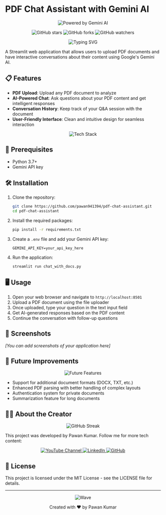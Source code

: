 # PDF Chat Assistant with Gemini AI

<p align="center">
  <img src="https://img.shields.io/badge/Powered%20By-Gemini%20AI-blue?style=for-the-badge&logo=google&logoColor=white" alt="Powered by Gemini AI"/>
</p>

<div align="center">
  
  ![GitHub stars](https://img.shields.io/github/stars/pawan941394/pdf-chat-assistant?style=social)
  ![GitHub forks](https://img.shields.io/github/forks/pawan941394/pdf-chat-assistant?style=social)
  ![GitHub watchers](https://img.shields.io/github/watchers/pawan941394/pdf-chat-assistant?style=social)
  
</div>

<p align="center">
  <img src="https://readme-typing-svg.herokuapp.com?font=Fira+Code&pause=1000&color=0969DA&center=true&vCenter=true&width=435&lines=Chat+with+your+PDF+documents;Powered+by+Gemini+AI;Created+by+Pawan+Kumar" alt="Typing SVG" />
</p>

A Streamlit web application that allows users to upload PDF documents and have interactive conversations about their content using Google's Gemini AI.

## 📋 Features

- **PDF Upload**: Upload any PDF document to analyze
- **AI-Powered Chat**: Ask questions about your PDF content and get intelligent responses
- **Conversation History**: Keep track of your Q&A session with the document
- **User-Friendly Interface**: Clean and intuitive design for seamless interaction

<p align="center">
  <img src="https://github-readme-tech-stack.vercel.app/api/cards?title=Technology+Stack&lineCount=1&theme=github&line1=streamlit,Streamlit,FF4B4B;google,Gemini+AI,4285F4;python,Python,3776AB" alt="Tech Stack" />
</p>

## 📝 Prerequisites

- Python 3.7+
- Gemini API key

## 🛠️ Installation

1. Clone the repository:
   ```bash
   git clone https://github.com/pawan941394/pdf-chat-assistant.git
   cd pdf-chat-assistant
   ```

2. Install the required packages:
   ```bash
   pip install -r requirements.txt
   ```

3. Create a `.env` file and add your Gemini API key:
   ```
   GEMINI_API_KEY=your_api_key_here
   ```

4. Run the application:
   ```bash
   streamlit run chat_with_docs.py
   ```

## 🖥️ Usage

1. Open your web browser and navigate to `http://localhost:8501`
2. Upload a PDF document using the file uploader
3. Once uploaded, type your question in the text input field
4. Get AI-generated responses based on the PDF content
5. Continue the conversation with follow-up questions

## 📸 Screenshots

*[You can add screenshots of your application here]*

## 🔮 Future Improvements

<p align="center">
  <img src="https://readme-typing-svg.herokuapp.com?font=Fira+Code&pause=1000&color=27A641&center=true&vCenter=true&width=435&lines=More+document+formats;Enhanced+PDF+parsing;Authentication+system;Document+summarization" alt="Future Features" />
</p>

- Support for additional document formats (DOCX, TXT, etc.)
- Enhanced PDF parsing with better handling of complex layouts
- Authentication system for private documents
- Summarization feature for long documents

## 👨‍💻 About the Creator

<p align="center">
  <img src="https://github-readme-streak-stats.herokuapp.com/?user=pawan941394&theme=dark&hide_border=true" alt="GitHub Streak" />
</p>

This project was developed by Pawan Kumar. Follow me for more tech content:

<p align="center">
  <a href="https://www.youtube.com/channel/UClgbj0iYh5mqY_81CMCw25Q">
    <img src="https://img.shields.io/badge/YouTube-Subscribe-FF0000?style=for-the-badge&logo=youtube" alt="YouTube Channel">
  </a>
  <a href="https://www.linkedin.com/in/pawan941394/">
    <img src="https://img.shields.io/badge/LinkedIn-Connect-0077B5?style=for-the-badge&logo=linkedin" alt="LinkedIn">
  </a>
  <a href="https://github.com/pawan941394">
    <img src="https://img.shields.io/badge/GitHub-Follow-181717?style=for-the-badge&logo=github" alt="GitHub">
  </a>
</p>

## 📄 License

This project is licensed under the MIT License - see the LICENSE file for details.

---

<p align="center">
  <img src="https://capsule-render.vercel.app/api?type=waving&color=gradient&height=100&section=footer" alt="Wave" />
</p>

<div align="center">
  Created with ❤️ by Pawan Kumar
</div>
